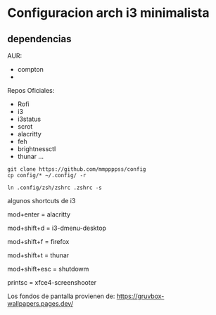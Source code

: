# Configuracion arch i3 minimalista
## dependencias
AUR:
- compton   
- 
Repos Oficiales:
- Rofi  
- i3 
- i3status
- scrot 
- alacritty
- feh
- brightnessctl
- thunar
...

```
git clone https://github.com/mmppppss/config
cp config/* ~/.config/ -r

ln .config/zsh/zshrc .zshrc -s

```

algunos shortcuts de i3

mod+enter = alacritty

mod+shift+d = i3-dmenu-desktop

mod+shift+f = firefox

mod+shift+t = thunar

mod+shift+esc = shutdowm

printsc = xfce4-screenshooter


Los fondos de pantalla provienen de: https://gruvbox-wallpapers.pages.dev/
